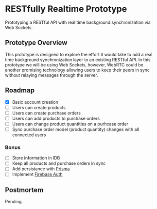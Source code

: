 # RESTfully Realtime Prototype

Prototyping a RESTful API with real time background synchronization via Web Sockets.

## Prototype Overview

This prototype is designed to explore the effort it would take to add a real time background synchronization layer to an existing RESTful API. In this prototype we will be using Web Sockets, however, WebRTC could be another promising technology allowing users to keep their peers in sync without relaying messages through the server.

## Roadmap

- [x] Basic account creation
- [ ] Users can create products
- [ ] Users can create purchase orders
- [ ] Users can add products to purchase orders
- [ ] Users can change product quantities on a purhcase order
- [ ] Sync purchase order model (product quantity) changes with all connected users

### Bonus

- [ ] Store information in IDB
- [ ] Keep all products and purchase orders in sync
- [ ] Add persistance with [Prisma](https://www.prisma.io/)
- [ ] Implement [Firebase Auth](https://firebase.google.com/)

## Postmortem

Pending.